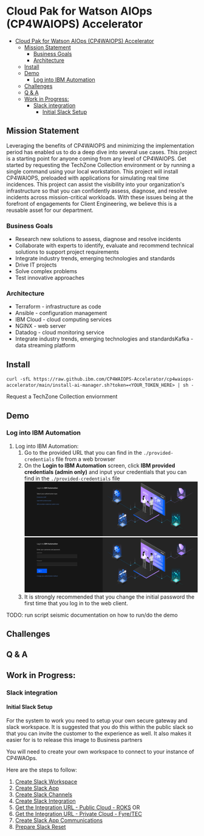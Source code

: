 # Cloud Pak for Watson AIOps (CP4WAIOPS) Accelerator

- [Cloud Pak for Watson AIOps (CP4WAIOPS) Accelerator](#cloud-pak-for-watson-aiops-cp4waiops-accelerator)
  - [Mission Statement](#mission-statement)
    - [Business Goals](#business-goals)
    - [Architecture](#architecture)
  - [Install](#install)
  - [Demo](#demo)
    - [Log into IBM Automation](#log-into-ibm-automation)
  - [Challenges](#challenges)
  - [Q & A](#q--a)
  - [Work in Progress:](#work-in-progress)
    - [Slack integration](#slack-integration)
      - [Initial Slack Setup](#initial-slack-setup)

## Mission Statement
Leveraging the benefits of CP4WAIOPS and minimizing the implementation period has enabled us to do a deep dive into several use cases. This project is a starting point for anyone coming from any level of CP4WAIOPS. Get started by requesting the TechZone Collection environment or by running a single command using your local workstation. This project will install CP4WAIOPS, preloaded with applications for simulating real time incidences. This project can assist the visibility into your organization's infrastructure so that you can confidently assess, diagnose, and resolve incidents across mission-critical workloads. With these issues being at the forefront of engagements for Client Engineering, we believe this is a reusable asset for our department.

### Business Goals
- Research new solutions to assess, diagnose and resolve incidents
- Collaborate with experts to identify, evaluate and recommend technical solutions to support project requirements
- Integrate industry trends, emerging technologies and standards
- Drive IT projects
- Solve complex problems
- Test innovative approaches

### Architecture
- Terraform - infrastructure as code
- Ansible - configuration management
- IBM Cloud - cloud computing services
- NGINX - web server
- Datadog - cloud monitoring service
- Integrate industry trends, emerging technologies and standardsKafka - data streaming platform

## Install
```
curl -sfL https://raw.github.ibm.com/CP4WAIOPS-Accelerator/cp4waiops-accelerator/main/install-ai-manager.sh?token=<YOUR_TOKEN_HERE> | sh -
``` 

Request a TechZone Collection enviornment

## Demo
### Log into IBM Automation
1. Log into IBM Automation:
    1. Go to the provided URL that you can find in the `./provided-credentials` file from a web browser
    2. On the **Login to IBM Automation** screen, click **IBM provided credentials (admin only)** and input your credentials that you can find in the `./provided-credentials` file
    ![Screenshot](documentation/ibm-automation-3.png)
    ![Screenshot](documentation/ibm-automation-4.png)
    1. It is strongly recommended that you change the initial password the first time that you log in to the web client.

TODO:
run script
seismic documentation on how to run/do the demo

## Challenges


## Q & A


## Work in Progress:

### Slack integration
#### Initial Slack Setup 

For the system to work you need to setup your own secure gateway and slack workspace. It is suggested that you do this within the public slack so that you can invite the customer to the experience as well. It also makes it easier for is to release this image to Business partners

You will need to create your own workspace to connect to your instance of CP4WAOps.

Here are the steps to follow:

1. [Create Slack Workspace](./tools/3_slack/1_slack_workspace.md)
1. [Create Slack App](./tools/3_slack/2_slack_app_create.md)
1. [Create Slack Channels](./tools/3_slack/3_slack_channel.md)
1. [Create Slack Integration](./tools/3_slack/4_slack_integrate.md)
1. [Get the Integration URL - Public Cloud - ROKS](./tools/3_slack/5_slack_url_public.md) OR 
1. [Get the Integration URL - Private Cloud - Fyre/TEC](./tools/3_slack/5_slack_url_private.md)
1. [Create Slack App Communications](./tools/3_slack/6_slack_app_integration.md)
1. [Prepare Slack Reset](./tools/3_slack/7_slack_reset.md)